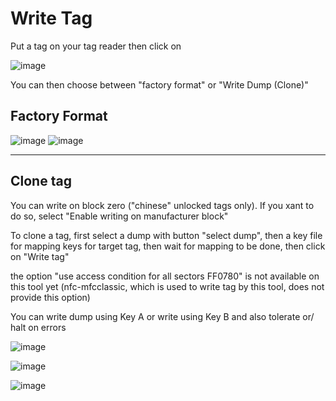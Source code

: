 # Write Tag

Put a tag on your tag reader then click on 

![image](https://user-images.githubusercontent.com/3501675/73281868-e8170280-41f0-11ea-951c-f377949d47e6.png)

You can then choose between "factory format" or "Write Dump (Clone)"

## Factory Format

![image](https://user-images.githubusercontent.com/3501675/73309982-9e93db00-4223-11ea-9a4e-8d6e9484ba92.png)
![image](https://user-images.githubusercontent.com/3501675/73311653-4eb71300-4227-11ea-8c31-e454fa18cfd3.png)
<hr id="clonetag" />

## Clone tag

You can write on block zero ("chinese" unlocked tags only). If you xant to do so, select "Enable writing on manufacturer block"

To clone a tag, first select a dump with button "select dump", then a key file for mapping keys for target tag, then wait for mapping to be done, then click on "Write tag"

the option "use access condition for all sectors FF0780" is not available on this tool yet (nfc-mfcclassic, which is used to write tag by this tool, does not provide this option)

You can write dump using Key A or write using Key B and also tolerate or/ halt on errors

![image](https://user-images.githubusercontent.com/3501675/73364425-deea6c00-42aa-11ea-9f8a-a7f367201ff9.png)

![image](https://user-images.githubusercontent.com/3501675/73364546-0ccfb080-42ab-11ea-86f3-1aca21723851.png)

![image](https://user-images.githubusercontent.com/3501675/73311455-b91b8380-4226-11ea-8ff7-c53153d2ab51.png)